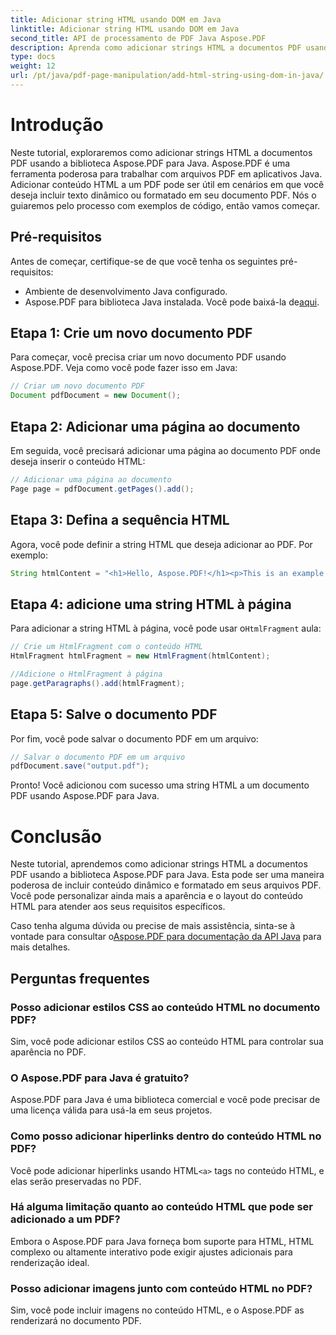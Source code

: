 ```yaml
---
title: Adicionar string HTML usando DOM em Java
linktitle: Adicionar string HTML usando DOM em Java
second_title: API de processamento de PDF Java Aspose.PDF
description: Aprenda como adicionar strings HTML a documentos PDF usando a biblioteca Aspose.PDF para Java. Este guia passo a passo mostrará o processo com exemplos de código-fonte.
type: docs
weight: 12
url: /pt/java/pdf-page-manipulation/add-html-string-using-dom-in-java/
---
```


# Introdução
Neste tutorial, exploraremos como adicionar strings HTML a documentos PDF usando a biblioteca Aspose.PDF para Java. Aspose.PDF é uma ferramenta poderosa para trabalhar com arquivos PDF em aplicativos Java. Adicionar conteúdo HTML a um PDF pode ser útil em cenários em que você deseja incluir texto dinâmico ou formatado em seu documento PDF. Nós o guiaremos pelo processo com exemplos de código, então vamos começar.

## Pré-requisitos
Antes de começar, certifique-se de que você tenha os seguintes pré-requisitos:
- Ambiente de desenvolvimento Java configurado.
-  Aspose.PDF para biblioteca Java instalada. Você pode baixá-la de[aqui](https://releases.aspose.com/pdf/java/).

## Etapa 1: Crie um novo documento PDF
Para começar, você precisa criar um novo documento PDF usando Aspose.PDF. Veja como você pode fazer isso em Java:

```java
// Criar um novo documento PDF
Document pdfDocument = new Document();
```

## Etapa 2: Adicionar uma página ao documento
Em seguida, você precisará adicionar uma página ao documento PDF onde deseja inserir o conteúdo HTML:

```java
// Adicionar uma página ao documento
Page page = pdfDocument.getPages().add();
```

## Etapa 3: Defina a sequência HTML
Agora, você pode definir a string HTML que deseja adicionar ao PDF. Por exemplo:

```java
String htmlContent = "<h1>Hello, Aspose.PDF!</h1><p>This is an example of adding HTML content to a PDF document.</p>";
```

## Etapa 4: adicione uma string HTML à página
 Para adicionar a string HTML à página, você pode usar o`HtmlFragment` aula:

```java
// Crie um HtmlFragment com o conteúdo HTML
HtmlFragment htmlFragment = new HtmlFragment(htmlContent);

//Adicione o HtmlFragment à página
page.getParagraphs().add(htmlFragment);
```

## Etapa 5: Salve o documento PDF
Por fim, você pode salvar o documento PDF em um arquivo:

```java
// Salvar o documento PDF em um arquivo
pdfDocument.save("output.pdf");
```

Pronto! Você adicionou com sucesso uma string HTML a um documento PDF usando Aspose.PDF para Java.

# Conclusão
Neste tutorial, aprendemos como adicionar strings HTML a documentos PDF usando a biblioteca Aspose.PDF para Java. Esta pode ser uma maneira poderosa de incluir conteúdo dinâmico e formatado em seus arquivos PDF. Você pode personalizar ainda mais a aparência e o layout do conteúdo HTML para atender aos seus requisitos específicos.

 Caso tenha alguma dúvida ou precise de mais assistência, sinta-se à vontade para consultar o[Aspose.PDF para documentação da API Java](https://reference.aspose.com/pdf/java/) para mais detalhes.

## Perguntas frequentes

### Posso adicionar estilos CSS ao conteúdo HTML no documento PDF?
   Sim, você pode adicionar estilos CSS ao conteúdo HTML para controlar sua aparência no PDF.

### O Aspose.PDF para Java é gratuito?
   Aspose.PDF para Java é uma biblioteca comercial e você pode precisar de uma licença válida para usá-la em seus projetos.

### Como posso adicionar hiperlinks dentro do conteúdo HTML no PDF?
   Você pode adicionar hiperlinks usando HTML`<a>` tags no conteúdo HTML, e elas serão preservadas no PDF.

### Há alguma limitação quanto ao conteúdo HTML que pode ser adicionado a um PDF?
   Embora o Aspose.PDF para Java forneça bom suporte para HTML, HTML complexo ou altamente interativo pode exigir ajustes adicionais para renderização ideal.

### Posso adicionar imagens junto com conteúdo HTML no PDF?
   Sim, você pode incluir imagens no conteúdo HTML, e o Aspose.PDF as renderizará no documento PDF.